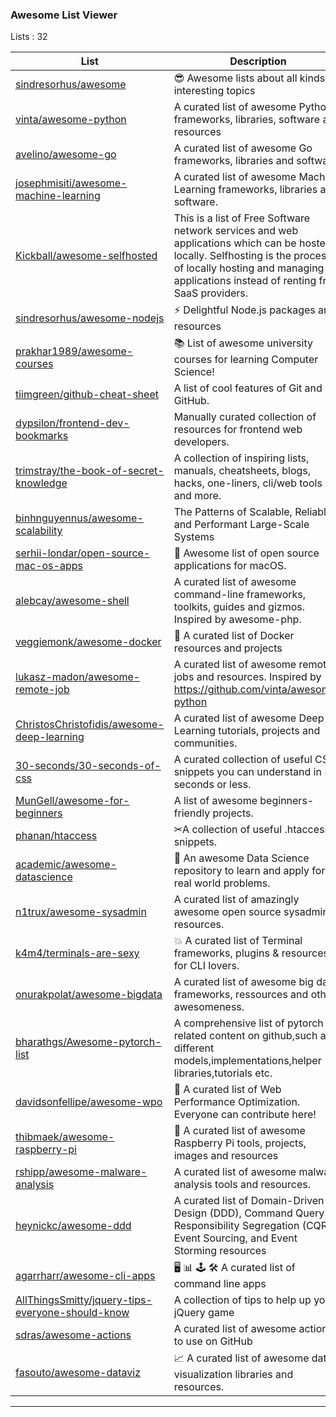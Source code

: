 
<h3 > Awesome List Viewer </h3>

Lists : 32


| List     | Description | Stars
| ------------- | ------------- | ------------- |
|[sindresorhus/awesome]("https://github.com/jaimevalero/var/sindresorhus@awesome.html")| 😎 Awesome lists about all kinds of interesting topics | 114270 |
|[vinta/awesome-python]("https://github.com/jaimevalero/var/vinta@awesome-python.html")| A curated list of awesome Python frameworks, libraries, software and resources | 71244 |
|[avelino/awesome-go]("https://github.com/jaimevalero/var/avelino@awesome-go.html")| A curated list of awesome Go frameworks, libraries and software | 46933 |
|[josephmisiti/awesome-machine-learning]("https://github.com/jaimevalero/var/josephmisiti@awesome-machine-learning.html")| A curated list of awesome Machine Learning frameworks, libraries and software. | 41340 |
|[Kickball/awesome-selfhosted]("https://github.com/jaimevalero/var/Kickball@awesome-selfhosted.html")| This is a list of Free Software network services and web applications which can be hosted locally. Selfhosting is the process of locally hosting and managing applications instead of renting from SaaS providers. | 34669 |
|[sindresorhus/awesome-nodejs]("https://github.com/jaimevalero/var/sindresorhus@awesome-nodejs.html")| :zap: Delightful Node.js packages and resources | 32063 |
|[prakhar1989/awesome-courses]("https://github.com/jaimevalero/var/prakhar1989@awesome-courses.html")| :books: List of awesome university courses for learning Computer Science! | 30457 |
|[tiimgreen/github-cheat-sheet]("https://github.com/jaimevalero/var/tiimgreen@github-cheat-sheet.html")| A list of cool features of Git and GitHub. | 28714 |
|[dypsilon/frontend-dev-bookmarks]("https://github.com/jaimevalero/var/dypsilon@frontend-dev-bookmarks.html")| Manually curated collection of resources for frontend web developers. | 26216 |
|[trimstray/the-book-of-secret-knowledge]("https://github.com/jaimevalero/var/trimstray@the-book-of-secret-knowledge.html")| A collection of inspiring lists, manuals, cheatsheets, blogs, hacks, one-liners, cli/web tools and more. | 22100 |
|[binhnguyennus/awesome-scalability]("https://github.com/jaimevalero/var/binhnguyennus@awesome-scalability.html")| The Patterns of Scalable, Reliable, and Performant Large-Scale Systems | 20954 |
|[serhii-londar/open-source-mac-os-apps]("https://github.com/jaimevalero/var/serhii-londar@open-source-mac-os-apps.html")| 🚀 Awesome list of open source applications for macOS. | 18006 |
|[alebcay/awesome-shell]("https://github.com/jaimevalero/var/alebcay@awesome-shell.html")| A curated list of awesome command-line frameworks, toolkits, guides and gizmos. Inspired by awesome-php. | 16832 |
|[veggiemonk/awesome-docker]("https://github.com/jaimevalero/var/veggiemonk@awesome-docker.html")| :whale: A curated list of Docker resources and projects | 15738 |
|[lukasz-madon/awesome-remote-job]("https://github.com/jaimevalero/var/lukasz-madon@awesome-remote-job.html")| A curated list of awesome remote jobs and resources. Inspired by https://github.com/vinta/awesome-python | 14598 |
|[ChristosChristofidis/awesome-deep-learning]("https://github.com/jaimevalero/var/ChristosChristofidis@awesome-deep-learning.html")| A curated list of awesome Deep Learning tutorials, projects and communities. | 13430 |
|[30-seconds/30-seconds-of-css]("https://github.com/jaimevalero/var/30-seconds@30-seconds-of-css.html")| A curated collection of useful CSS snippets you can understand in 30 seconds or less. | 12774 |
|[MunGell/awesome-for-beginners]("https://github.com/jaimevalero/var/MunGell@awesome-for-beginners.html")| A list of awesome beginners-friendly projects. | 12103 |
|[phanan/htaccess]("https://github.com/jaimevalero/var/phanan@htaccess.html")| ✂A collection of useful .htaccess snippets. | 11012 |
|[academic/awesome-datascience]("https://github.com/jaimevalero/var/academic@awesome-datascience.html")| :memo: An awesome Data Science repository to learn and apply for real world problems. | 10259 |
|[n1trux/awesome-sysadmin]("https://github.com/jaimevalero/var/n1trux@awesome-sysadmin.html")| A curated list of amazingly awesome open source sysadmin resources. | 8523 |
|[k4m4/terminals-are-sexy]("https://github.com/jaimevalero/var/k4m4@terminals-are-sexy.html")| 💥 A curated list of Terminal frameworks, plugins & resources for CLI lovers. | 8231 |
|[onurakpolat/awesome-bigdata]("https://github.com/jaimevalero/var/onurakpolat@awesome-bigdata.html")| A curated list of awesome big data frameworks, ressources and other awesomeness. | 7804 |
|[bharathgs/Awesome-pytorch-list]("https://github.com/jaimevalero/var/bharathgs@Awesome-pytorch-list.html")| A comprehensive list of pytorch related content on github,such as different models,implementations,helper libraries,tutorials etc. | 7680 |
|[davidsonfellipe/awesome-wpo]("https://github.com/jaimevalero/var/davidsonfellipe@awesome-wpo.html")| :pencil: A curated list of Web Performance Optimization. Everyone can contribute here! | 6640 |
|[thibmaek/awesome-raspberry-pi]("https://github.com/jaimevalero/var/thibmaek@awesome-raspberry-pi.html")| 📝 A curated list of awesome Raspberry Pi tools, projects, images and resources | 5725 |
|[rshipp/awesome-malware-analysis]("https://github.com/jaimevalero/var/rshipp@awesome-malware-analysis.html")| A curated list of awesome malware analysis tools and resources. | 5092 |
|[heynickc/awesome-ddd]("https://github.com/jaimevalero/var/heynickc@awesome-ddd.html")| A curated list of Domain-Driven Design (DDD), Command Query Responsibility Segregation (CQRS), Event Sourcing, and Event Storming resources | 4514 |
|[agarrharr/awesome-cli-apps]("https://github.com/jaimevalero/var/agarrharr@awesome-cli-apps.html")| 🖥 📊 🕹 🛠 A curated list of command line apps | 4513 |
|[AllThingsSmitty/jquery-tips-everyone-should-know]("https://github.com/jaimevalero/var/AllThingsSmitty@jquery-tips-everyone-should-know.html")| A collection of tips to help up your jQuery game | 4109 |
|[sdras/awesome-actions]("https://github.com/jaimevalero/var/sdras@awesome-actions.html")| A curated list of awesome actions to use on GitHub | 3761 |
|[fasouto/awesome-dataviz]("https://github.com/jaimevalero/var/fasouto@awesome-dataviz.html")| :chart_with_upwards_trend:  A curated list of awesome data visualization libraries and resources. | 2203 |


----
